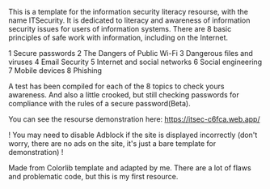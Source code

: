 This is a template for the information security literacy resourse, with the name ITSecurity. 
It is dedicated to literacy and awareness of information security issues for users of information systems. There are 8 basic principles of safe work with information, including on the Internet.

1 Secure passwords
2 The Dangers of Public Wi-Fi
3 Dangerous files and viruses
4 Email Security
5 Internet and social networks
6 Social engineering
7 Mobile devices
8 Phishing

A test has been compiled for each of the 8 topics to check yours awareness. 
And also a little crooked, but still checking passwords for compliance with the rules of a secure password(Beta).

You can see the resourse demonstration here: https://itsec-c6fca.web.app/

! You may need to disable Adblock if the site is displayed incorrectly (don't worry, there are no ads on the site, it's just a bare template for demonstration) !

Made from Colorlib template and adapted by me. There are a lot of flaws and problematic code, but this is my first resource.
